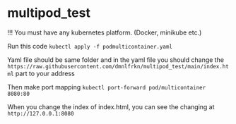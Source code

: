 # multipod_test
 !!! You must have any kubernetes platform. (Docker, minikube etc.)
 
 Run this code ``` kubectl apply -f podmulticontainer.yaml ```
 
 Yaml file should be same folder and in the yaml file you should change the ```https://raw.githubusercontent.com/dmnlfrkn/multipod_test/main/index.html``` part to your address
 
 Then make port mapping ``` kubectl port-forward pod/multicontainer 8080:80 ```
 
 When you change the index of index.html, you can see the changing at ``` http://127.0.0.1:8080 ```
 
 
